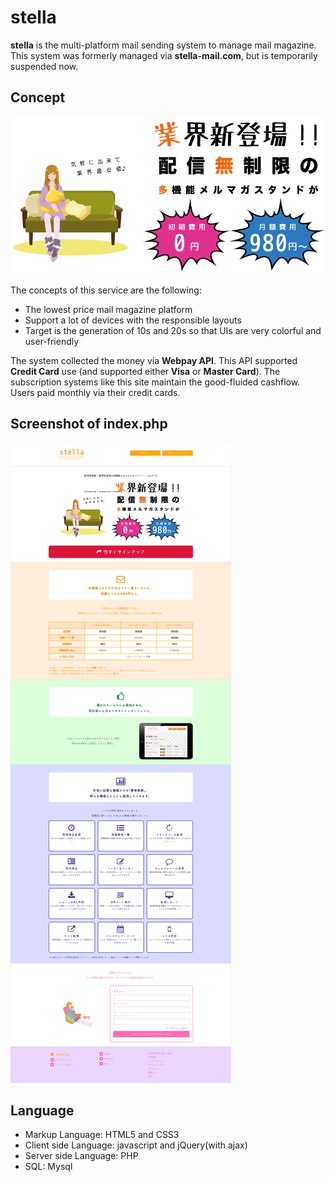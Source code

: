 # stella

**stella** is the multi-platform mail sending system to manage mail magazine.
This system was formerly managed via **stella-mail.com**, but is temporarily suspended now.

## Concept

![stella topboard](https://github.com/ryoxsakai/stella/blob/master/topboard.png?raw=true)

The concepts of this service are the following:
- The lowest price mail magazine platform
- Support a lot of devices with the responsible layouts
- Target is the generation of 10s and 20s so that UIs are very colorful and user-friendly

The system collected the money via **Webpay API**.
This API supported **Credit Card** use (and supported either **Visa** or **Master Card**).
The subscription systems like this site maintain the good-fluided cashflow.
Users paid monthly via their credit cards.

## Screenshot of index.php

![screenshot](https://github.com/ryoxsakai/stella/blob/master/screenshot.png?raw=true)

## Language

- Markup Language: HTML5 and CSS3
- Client side Language: javascript and jQuery(with ajax)
- Server side Language: PHP
- SQL: Mysql
